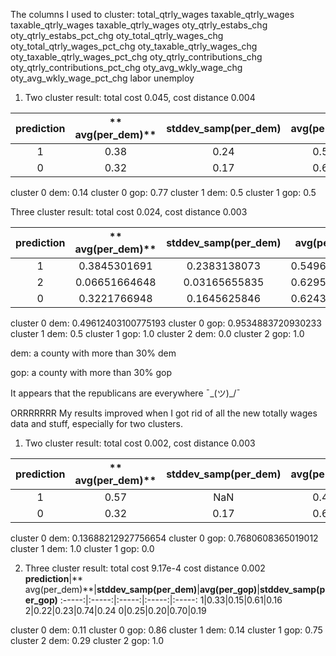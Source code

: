The columns I used to cluster: total_qtrly_wages taxable_qtrly_wages taxable_qtrly_wages taxable_qtrly_wages oty_qtrly_estabs_chg oty_qtrly_estabs_pct_chg oty_total_qtrly_wages_chg oty_total_qtrly_wages_pct_chg oty_taxable_qtrly_wages_chg oty_taxable_qtrly_wages_pct_chg oty_qtrly_contributions_chg oty_qtrly_contributions_pct_chg oty_avg_wkly_wage_chg oty_avg_wkly_wage_pct_chg labor unemploy

1. Two cluster result: total cost 0.045, cost distance 0.004

**prediction**|** avg(per\_dem)**|**stddev\_samp(per\_dem)**|**avg(per\_gop)**|**stddev\_samp(per\_gop)**
:-----:|:-----:|:-----:|:-----:|:-----:
1|0.38|0.24|0.55|0.26
0|0.32|0.17|0.63|0.17

cluster 0 dem: 0.14
cluster 0 gop: 0.77
cluster 1 dem: 0.5
cluster 1 gop: 0.5

Three cluster result: total cost 0.024, cost distance 0.003

**prediction**|** avg(per\_dem)**|**stddev\_samp(per\_dem)**|**avg(per\_gop)**|**stddev\_samp(per\_gop)**
:-----:|:-----:|:-----:|:-----:|:-----:
1|0.3845301691|0.2383138073|0.5496531818|0.2583720945
2|0.06651664648|0.03165655835|0.6295181836|0.1723916867
0|0.3221766948|0.1645625846|0.6243536611|0.1698547658

cluster 0 dem: 0.49612403100775193
cluster 0 gop: 0.9534883720930233
cluster 1 dem: 0.5
cluster 1 gop: 1.0
cluster 2 dem: 0.0
cluster 2 gop: 1.0

dem: a county with more than 30% dem

gop: a county with more than 30% gop

It appears that the republicans are everywhere ¯\_(ツ)_/¯

ORRRRRRR
My results improved when I got rid of all the new totally wages data and stuff, especially for two clusters. 
1. Two cluster result: total cost 0.002, cost distance 0.003

**prediction**|** avg(per\_dem)**|**stddev\_samp(per\_dem)**|**avg(per\_gop)**|**stddev\_samp(per\_gop)**
:-----:|:-----:|:-----:|:-----:|:-----:
1|0.57|NaN|0.43|NaN
0|0.32|0.17|0.63|0.17

cluster 0 dem: 0.13688212927756654
cluster 0 gop: 0.7680608365019012
cluster 1 dem: 1.0
cluster 1 gop: 0.0

2. Three cluster result: total cost 9.17e-4 cost distance 0.002
**prediction**|** avg(per\_dem)**|**stddev\_samp(per\_dem)**|**avg(per\_gop)**|**stddev\_samp(per\_gop)**
:-----:|:-----:|:-----:|:-----:|:-----:
1|0.33|0.15|0.61|0.16
2|0.22|0.23|0.74|0.24
0|0.25|0.20|0.70|0.19

cluster 0 dem: 0.11
cluster 0 gop: 0.86
cluster 1 dem: 0.14
cluster 1 gop: 0.75
cluster 2 dem: 0.29
cluster 2 gop: 1.0

